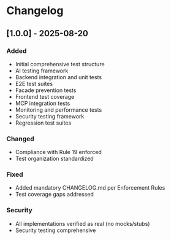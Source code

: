 # Changelog

## [1.0.0] - 2025-08-20

### Added
- Initial comprehensive test structure
- AI testing framework
- Backend integration and unit tests
- E2E test suites
- Facade prevention tests
- Frontend test coverage
- MCP integration tests
- Monitoring and performance tests
- Security testing framework
- Regression test suites

### Changed
- Compliance with Rule 19 enforced
- Test organization standardized

### Fixed
- Added mandatory CHANGELOG.md per Enforcement Rules
- Test coverage gaps addressed

### Security
- All implementations verified as real (no mocks/stubs)
- Security testing comprehensive